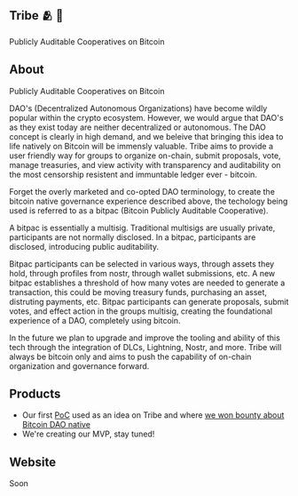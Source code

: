 ## Tribe 🫂 🔑

Publicly Auditable Cooperatives on Bitcoin

## About

Publicly Auditable Cooperatives on Bitcoin

DAO's (Decentralized Autonomous Organizations) have become wildly popular within the crypto ecosystem. However, we would argue that DAO's as they exist today are neither decentralized or autonomous. The DAO concept is clearly in high demand, and we beleive that bringing this idea to life natively on Bitcoin will be immensly valuable. Tribe aims to provide a user friendly way for groups to organize on-chain, submit proposals, vote, manage treasuries, and view activity with transparency and auditability on the most censorship resistent and immuntable ledger ever - bitcoin.

Forget the overly marketed and co-opted DAO terminology, to create the bitcoin native governance experience described above, the techology being used is referred to as a bitpac (Bitcoin Publicly Auditable Cooperative).

A bitpac is essentially a multisig. Traditional multisigs are usually private, participants are not normally disclosed. In a bitpac, participants are disclosed, introducing public auditability.

Bitpac participants can be selected in various ways, through assets they hold, through profiles from nostr, through wallet submissions, etc. A new bitpac establishes a threshold of how many votes are needed to generate a transaction, this could be moving treasury funds, purchasing an asset, distruting payments, etc. Bitpac participants can generate proposals, submit votes, and effect action in the groups multisig, creating the foundational experience of a DAO, completely using bitcoin.

In the future we plan to upgrade and improve the tooling and ability of this tech through the integration of DLCs, Lightning, Nostr, and more. Tribe will always be bitcoin only and aims to push the capability of on-chain organization and governance forward.

## Products

- Our first [PoC](https://github.com/Tribe-BTC/tribe-core) used as an idea on Tribe and where [we won bounty about Bitcoin DAO native](https://github.com/OrdinalMaxiBiz/bounties/issues/9)
- We're creating our MVP, stay tuned!

## Website

Soon
